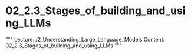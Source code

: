 # 02_2.3_Stages_of_building_and_using_LLMs

"""
Lecture: /2_Understanding_Large_Language_Models
Content: 02_2.3_Stages_of_building_and_using_LLMs
"""

